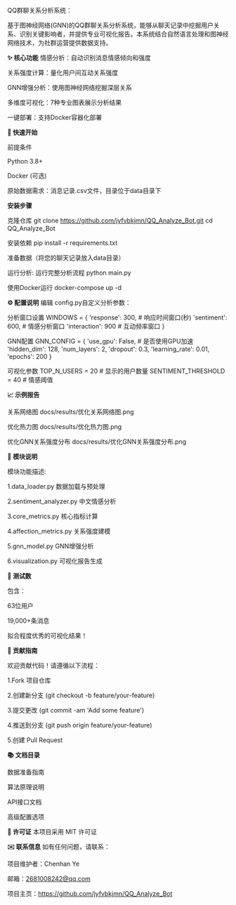 QQ群聊关系分析系统：

基于图神经网络(GNN)的QQ群聊关系分析系统，能够从聊天记录中挖掘用户关系、识别关键影响者，并提供专业可视化报告。本系统结合自然语言处理和图神经网络技术，为社群运营提供数据支持。

**✨ 核心功能**
​情感分析​：自动识别消息情感倾向和强度

​关系强度计算​：量化用户间互动关系强度

​GNN增强分析​：使用图神经网络挖掘深层关系

​多维度可视化​：7种专业图表展示分析结果

​一键部署​：支持Docker容器化部署


**🚀 快速开始**

前提条件

Python 3.8+

Docker (可选)

原始数据需求：消息记录.csv文件，目录位于data目录下

**安装步骤**

克隆仓库
git clone https://github.com/jyfvbkjmn/QQ_Analyze_Bot.git
cd QQ_Analyze_Bot

安装依赖
pip install -r requirements.txt

准备数据（将您的聊天记录放入data目录）

运行分析:
运行完整分析流程
python main.py

使用Docker运行
docker-compose up -d

**⚙️ 配置说明**
编辑 config.py自定义分析参数：

分析窗口设置
WINDOWS = {
    'response': 300,   # 响应时间窗口(秒)
    'sentiment': 600,   # 情感分析窗口
    'interaction': 900  # 互动频率窗口
}

GNN配置
GNN_CONFIG = {
    'use_gpu': False,  # 是否使用GPU加速
    'hidden_dim': 128,
    'num_layers': 2,
    'dropout': 0.3,
    'learning_rate': 0.01,
    'epochs': 200
}

可视化参数
TOP_N_USERS = 20       # 显示的用户数量
SENTIMENT_THRESHOLD = 40  # 情感阈值

**📈 示例报告**

关系网络图
docs/results/优化关系网络图.png

优化热力图
docs/results/优化热力图.png

优化GNN关系强度分布
docs/results/优化GNN关系强度分布.png

**🧩 模块说明**

模块功能描述:

1.data_loader.py      数据加载与预处理

2.sentiment_analyzer.py 中文情感分析

3.core_metrics.py           核心指标计算

4.affection_metrics.py    关系强度建模

5.gnn_model.py            GNN增强分析

6.visualization.py         可视化报告生成

**🧪 测试数**

包含：

63位用户

19,000+条消息

拟合程度优秀的可视化结果！

**🤝 贡献指南**

欢迎贡献代码！请遵循以下流程：

1.Fork 项目仓库

2.创建新分支 (git checkout -b feature/your-feature)

3.提交更改 (git commit -am 'Add some feature')

4.推送到分支 (git push origin feature/your-feature)

5.创建 Pull Request

**📚 文档目录**

数据准备指南

算法原理说明

API接口文档

高级配置选项

**📄 许可证**
本项目采用 MIT 许可证

**✉️ 联系信息**
如有任何问题，请联系：

项目维护者：Chenhan Ye

邮箱：2681008242@qq.com

项目主页：https://github.com/jyfvbkjmn/QQ_Analyze_Bot